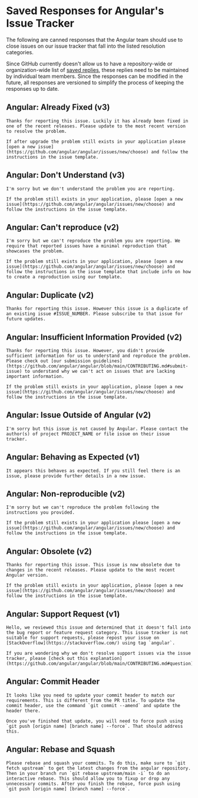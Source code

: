# Saved Responses for Angular's Issue Tracker

The following are canned responses that the Angular team should use to close issues on our issue tracker that fall into the listed resolution categories.

Since GitHub currently doesn't allow us to have a repository-wide or organization-wide list of [saved replies](https://help.github.com/articles/working-with-saved-replies/), these replies need to be maintained by individual team members. Since the responses can be modified in the future, all responses are versioned to simplify the process of keeping the responses up to date.


## Angular: Already Fixed (v3)
```
Thanks for reporting this issue. Luckily it has already been fixed in one of the recent releases. Please update to the most recent version to resolve the problem.

If after upgrade the problem still exists in your application please [open a new issue](https://github.com/angular/angular/issues/new/choose) and follow the instructions in the issue template.
```

## Angular: Don't Understand (v3)
```
I'm sorry but we don't understand the problem you are reporting.

If the problem still exists in your application, please [open a new issue](https://github.com/angular/angular/issues/new/choose) and follow the instructions in the issue template.
```

## Angular: Can't reproduce (v2)
```
I'm sorry but we can't reproduce the problem you are reporting. We require that reported issues have a minimal reproduction that showcases the problem.

If the problem still exists in your application, please [open a new issue](https://github.com/angular/angular/issues/new/choose) and follow the instructions in the issue template that include info on how to create a reproduction using our template.
```

## Angular: Duplicate (v2)
```
Thanks for reporting this issue. However this issue is a duplicate of an existing issue #ISSUE_NUMBER. Please subscribe to that issue for future updates.
```


## Angular: Insufficient Information Provided (v2)
```
Thanks for reporting this issue. However, you didn't provide sufficient information for us to understand and reproduce the problem. Please check out [our submission guidelines](https://github.com/angular/angular/blob/main/CONTRIBUTING.md#submit-issue) to understand why we can't act on issues that are lacking important information.

If the problem still exists in your application, please [open a new issue](https://github.com/angular/angular/issues/new/choose) and follow the instructions in the issue template.

```

## Angular: Issue Outside of Angular (v2)
```
I'm sorry but this issue is not caused by Angular. Please contact the author(s) of project PROJECT_NAME or file issue on their issue tracker.
```

## Angular: Behaving as Expected (v1)
```
It appears this behaves as expected. If you still feel there is an issue, please provide further details in a new issue.
```

## Angular: Non-reproducible (v2)
```
I'm sorry but we can't reproduce the problem following the instructions you provided.

If the problem still exists in your application please [open a new issue](https://github.com/angular/angular/issues/new/choose) and follow the instructions in the issue template.
```

## Angular: Obsolete (v2)
```
Thanks for reporting this issue. This issue is now obsolete due to changes in the recent releases. Please update to the most recent Angular version.

If the problem still exists in your application, please [open a new issue](https://github.com/angular/angular/issues/new/choose) and follow the instructions in the issue template.
```


## Angular: Support Request (v1)
```
Hello, we reviewed this issue and determined that it doesn't fall into the bug report or feature request category. This issue tracker is not suitable for support requests, please repost your issue on [StackOverflow](https://stackoverflow.com/) using tag `angular`.

If you are wondering why we don't resolve support issues via the issue tracker, please [check out this explanation](https://github.com/angular/angular/blob/main/CONTRIBUTING.md#question).
```

## Angular: Commit Header
```
It looks like you need to update your commit header to match our requirements. This is different from the PR title. To update the commit header, use the command `git commit --amend` and update the header there.

Once you've finished that update, you will need to force push using `git push [origin name] [branch name] --force`. That should address this.
```

## Angular: Rebase and Squash
```
Please rebase and squash your commits. To do this, make sure to `git fetch upstream` to get the latest changes from the angular repository. Then in your branch run `git rebase upstream/main -i` to do an interactive rebase. This should allow you to fixup or drop any unnecessary commits. After you finish the rebase, force push using `git push [origin name] [branch name] --force`.
```

